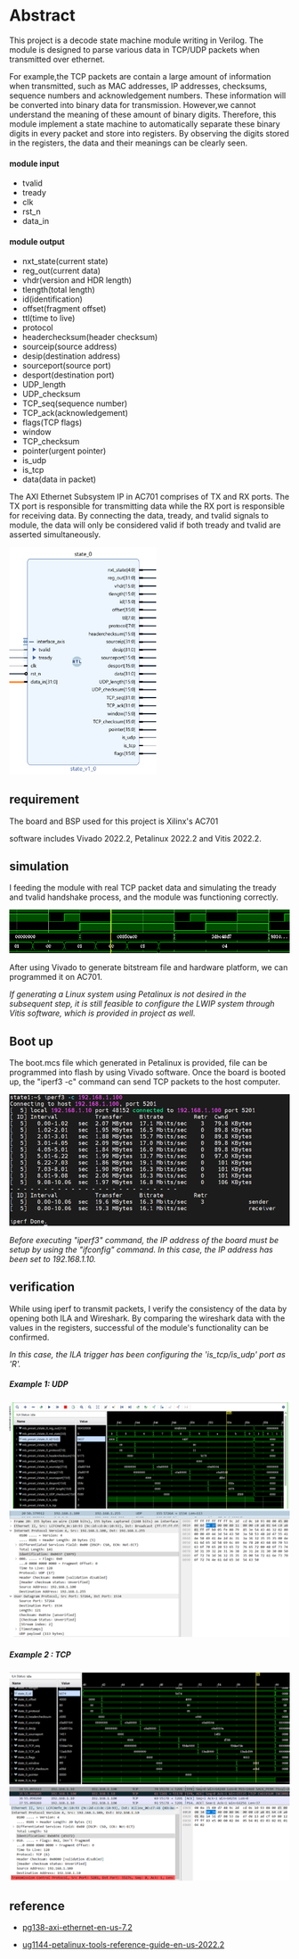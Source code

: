 # Abstract

This project is a decode state machine module writing in Verilog. The module is designed to parse various data in TCP/UDP packets when transmitted over ethernet.

For example,the TCP packets are contain a large amount of information when transmitted, such as MAC addresses, IP addresses, checksums, sequence numbers and acknowledgement numbers. These information will be converted into binary data for transmission. However,we cannot understand the meaning of these amount of binary digits. Therefore, this module implement a state machine to automatically separate these binary digits in every packet and store into registers. By observing the digits stored in the registers, the data and their meanings can be clearly seen.

#### module input

* tvalid
* tready
* clk
* rst_n
* data_in

#### module output

* nxt_state(current state)
* reg_out(current data)
* vhdr(version and HDR length)
* tlength(total length)
* id(identification)
* offset(fragment offset)
* ttl(time to live)
* protocol
* headerchecksum(header checksum)
* sourceip(source address)
* desip(destination address)
* sourceport(source port)
* desport(destination port)
* UDP_length
* UDP_checksum
* TCP_seq(sequence number)
* TCP_ack(acknowledgement)
* flags(TCP flags)
* window
* TCP_checksum
* pointer(urgent pointer)
* is_udp
* is_tcp
* data(data in packet)

The AXI Ethernet Subsystem IP in AC701 comprises of TX and RX ports. The TX port is responsible for transmitting data while the RX port is responsible for receiving data. By connecting the data, tready, and tvalid signals to module, the data will only be considered valid if both tready and tvalid are asserted simultaneously.

<img src="pic\module.PNG" style="zoom:60%" />



## requirement

The board and BSP used for this project is Xilinx's AC701

software includes Vivado 2022.2, Petalinux 2022.2 and Vitis 2022.2. 

## simulation

I feeding the module with real TCP packet data and simulating the tready and tvalid handshake process, and the module was functioning correctly.

<img src="pic\simulate.PNG" style="zoom:80%;" />

After using Vivado to generate bitstream file and hardware platform, we can programmed it on AC701.

*If generating a Linux system using Petalinux is not desired in the subsequent step, it is still feasible to configure the LWIP system through Vitis software, which is provided in project as well.*

## Boot up

The boot.mcs file which generated in Petalinux is provided, file can be programmed into flash by using Vivado software. Once the board is booted up, the "iperf3 -c" command can send TCP packets to the host computer.

<img src="pic\linux3.PNG" alt="linux3" style="zoom:80%;" />

*Before executing "iperf3" command, the IP address of the board must be setup by using the "ifconfig" command. In this case, the IP address has been set to 192.168.1.10.*

## verification

While using iperf to transmit packets, I verify the consistency of the data by opening both ILA and Wireshark. By comparing the wireshark data with the values in the registers, successful of the module's functionality can be confirmed.

_In this case, the ILA trigger has been configuring the 'is_tcp/is_udp' port as 'R'._

##### Example 1: UDP 

<img src="pic\iperf_udp_wireshark.PNG" alt="iperf_udp_wireshark" style="zoom:55%;" />

<img src="pic\iperf_wireshark_udp.PNG" alt="iperf_wireshark_udp" style="zoom:55%;" />

##### Example 2 : TCP

<img src="pic\iperf_tcp_wireshark.PNG" alt="iperf_tcp_wireshark" style="zoom:55%;" />

<img src="pic\iperf_wireshark_tcp.PNG" alt="iperf_wireshark_tcp" style="zoom:55%;" />

 ## reference

- [pg138-axi-ethernet-en-us-7.2](https://docs.xilinx.com/v/u/7.0-English/pg138-axi-ethernet)

- [ug1144-petalinux-tools-reference-guide-en-us-2022.2](https://docs.xilinx.com/r/en-US/ug1144-petalinux-tools-reference-guide)

